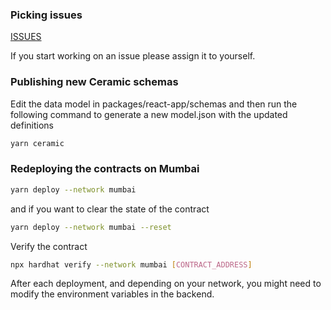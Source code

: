 ### Picking issues

[ISSUES](https://github.com/moonshotcollective/drecruit/issues)

If you start working on an issue please assign it to yourself.

### Publishing new Ceramic schemas

Edit the data model in packages/react-app/schemas and then run the following command to generate a new model.json with the updated definitions

```bash
yarn ceramic
```

### Redeploying the contracts on Mumbai

```bash
yarn deploy --network mumbai
```

and if you want to clear the state of the contract

```bash
yarn deploy --network mumbai --reset
```

Verify the contract

```bash
npx hardhat verify --network mumbai [CONTRACT_ADDRESS]
```

After each deployment, and depending on your network, you might need to modify the environment variables in the
backend.
